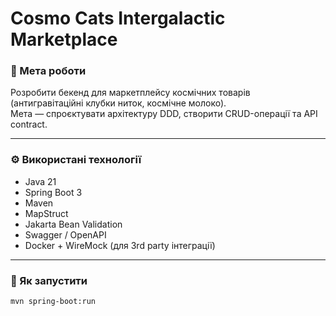 # Cosmo Cats Intergalactic Marketplace

### 📌 Мета роботи
Розробити бекенд для маркетплейсу космічних товарів (антигравітаційні клубки ниток, космічне молоко).  
Мета — спроєктувати архітектуру DDD, створити CRUD-операції та API contract.

---

### ⚙️ Використані технології
- Java 21
- Spring Boot 3
- Maven
- MapStruct
- Jakarta Bean Validation
- Swagger / OpenAPI
- Docker + WireMock (для 3rd party інтеграції)

---

### 🚀 Як запустити
```bash
mvn spring-boot:run
